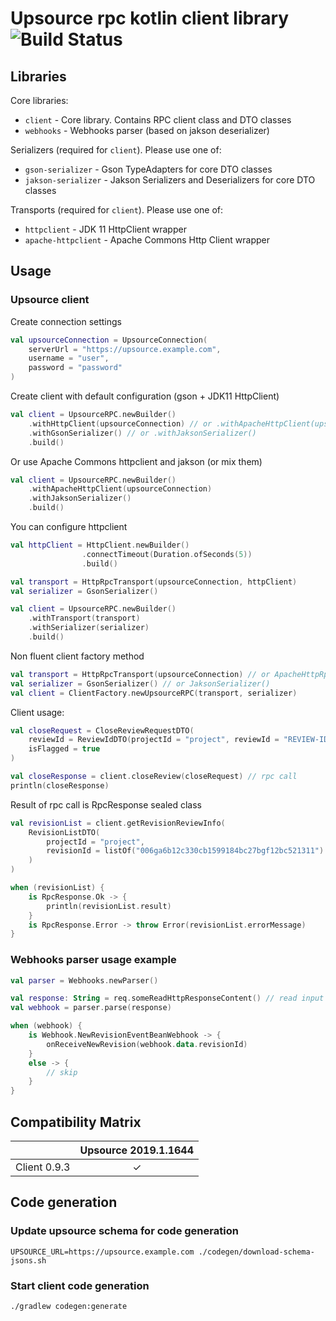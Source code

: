 # Upsource rpc kotlin client library ![Build Status](https://github.com/turchenkoalex/upsource-rpc/workflows/Gradle%20Check/badge.svg)

## Libraries

Core libraries:
* `client` - Core library. Contains RPC client class and DTO classes
* `webhooks` - Webhooks parser (based on jakson deserializer)

Serializers (required for `client`). Please use one of:
* `gson-serializer` - Gson TypeAdapters for core DTO classes
* `jakson-serializer` - Jakson Serializers and Deserializers for core DTO classes

Transports (required for `client`). Please use one of:
* `httpclient` - JDK 11 HttpClient wrapper
* `apache-httpclient` - Apache Commons Http Client wrapper

## Usage

### Upsource client

Create connection settings
```kotlin
val upsourceConnection = UpsourceConnection(
    serverUrl = "https://upsource.example.com",
    username = "user",
    password = "password"
)
```

Create client with default configuration (gson + JDK11 HttpClient)
```kotlin
val client = UpsourceRPC.newBuilder()
    .withHttpClient(upsourceConnection) // or .withApacheHttpClient(upsourceConnection)
    .withGsonSerializer() // or .withJaksonSerializer()
    .build()
```
Or use Apache Commons httpclient and jakson (or mix them)
```kotlin
val client = UpsourceRPC.newBuilder()
    .withApacheHttpClient(upsourceConnection)
    .withJaksonSerializer()
    .build()
```

You can configure httpclient
```kotlin
val httpClient = HttpClient.newBuilder()
                .connectTimeout(Duration.ofSeconds(5))
                .build()

val transport = HttpRpcTransport(upsourceConnection, httpClient)
val serializer = GsonSerializer()

val client = UpsourceRPC.newBuilder()
    .withTransport(transport)
    .withSerializer(serializer)
    .build()
```

Non fluent client factory method 
```kotlin
val transport = HttpRpcTransport(upsourceConnection) // or ApacheHttpRpcTransport(upsourceConnection)
val serializer = GsonSerializer() // or JaksonSerializer()
val client = ClientFactory.newUpsourceRPC(transport, serializer)
```

Client usage:
```kotlin
val closeRequest = CloseReviewRequestDTO(
    reviewId = ReviewIdDTO(projectId = "project", reviewId = "REVIEW-ID-101"),
    isFlagged = true
)

val closeResponse = client.closeReview(closeRequest) // rpc call
println(closeResponse)
```

Result of rpc call is RpcResponse sealed class
```kotlin
val revisionList = client.getRevisionReviewInfo(
    RevisionListDTO(
        projectId = "project",
        revisionId = listOf("006ga6b12c330cb1599184bc27bgf12bc521311")
    )
)

when (revisionList) {
    is RpcResponse.Ok -> {
        println(revisionList.result)
    }
    is RpcResponse.Error -> throw Error(revisionList.errorMessage)
}
```

### Webhooks parser usage example

```kotlin
val parser = Webhooks.newParser()

val response: String = req.someReadHttpResponseContent() // read input from http
val webhook = parser.parse(response)

when (webhook) {
    is Webhook.NewRevisionEventBeanWebhook -> {
        onReceiveNewRevision(webhook.data.revisionId)
    }
    else -> {
        // skip
    }
}
```

## Compatibility Matrix

|              | Upsource 2019.1.1644 |
|--------------|:--------------------:|
| Client 0.9.3 |           ✓          |

## Code generation

### Update upsource schema for code generation
```shell script
UPSOURCE_URL=https://upsource.example.com ./codegen/download-schema-jsons.sh
```

### Start client code generation
```shell script
./gradlew codegen:generate
```
